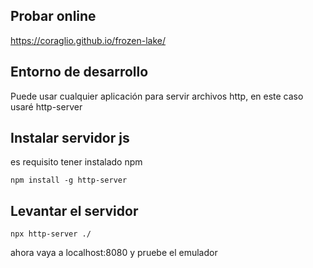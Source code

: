## Probar online
https://coraglio.github.io/frozen-lake/

## Entorno de desarrollo

Puede usar cualquier aplicación para servir archivos http, en este caso usaré http-server

## Instalar servidor js

es requisito tener instalado npm
```
npm install -g http-server
```

## Levantar el servidor
```
npx http-server ./
```
ahora vaya a localhost:8080 y pruebe el emulador